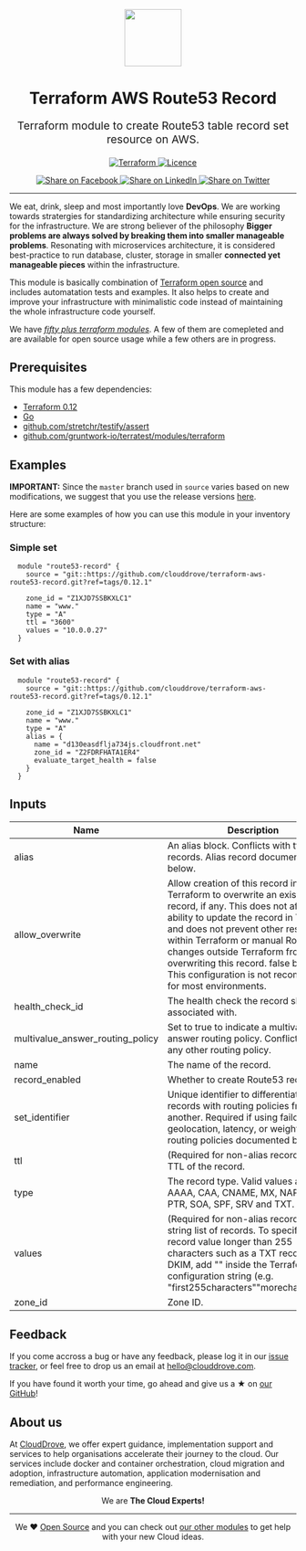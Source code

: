 <!-- This file was automatically generated by the `geine`. Make all changes to `README.yaml` and run `make readme` to rebuild this file. -->

<p align="center"> <img src="https://user-images.githubusercontent.com/50652676/62349836-882fef80-b51e-11e9-99e3-7b974309c7e3.png" width="100" height="100"></p>


<h1 align="center">
    Terraform AWS Route53 Record
</h1>

<p align="center" style="font-size: 1.2rem;">
    Terraform module to create Route53 table record set resource on AWS.
     </p>

<p align="center">

<a href="https://www.terraform.io">
  <img src="https://img.shields.io/badge/Terraform-v0.12-green" alt="Terraform">
</a>
<a href="LICENSE.md">
  <img src="https://img.shields.io/badge/License-MIT-blue.svg" alt="Licence">
</a>


</p>
<p align="center">

<a href='https://facebook.com/sharer/sharer.php?u=https://github.com/clouddrove/terraform-aws-route53-record'>
  <img title="Share on Facebook" src="https://user-images.githubusercontent.com/50652676/62817743-4f64cb80-bb59-11e9-90c7-b057252ded50.png" />
</a>
<a href='https://www.linkedin.com/shareArticle?mini=true&title=Terraform+AWS+Route53+Record&url=https://github.com/clouddrove/terraform-aws-route53-record'>
  <img title="Share on LinkedIn" src="https://user-images.githubusercontent.com/50652676/62817742-4e339e80-bb59-11e9-87b9-a1f68cae1049.png" />
</a>
<a href='https://twitter.com/intent/tweet/?text=Terraform+AWS+Route53+Record&url=https://github.com/clouddrove/terraform-aws-route53-record'>
  <img title="Share on Twitter" src="https://user-images.githubusercontent.com/50652676/62817740-4c69db00-bb59-11e9-8a79-3580fbbf6d5c.png" />
</a>

</p>
<hr>


We eat, drink, sleep and most importantly love **DevOps**. We are working towards stratergies for standardizing architecture while ensuring security for the infrastructure. We are strong believer of the philosophy <b>Bigger problems are always solved by breaking them into smaller manageable problems</b>. Resonating with microservices architecture, it is considered best-practice to run database, cluster, storage in smaller <b>connected yet manageable pieces</b> within the infrastructure.

This module is basically combination of [Terraform open source](https://www.terraform.io/) and includes automatation tests and examples. It also helps to create and improve your infrastructure with minimalistic code instead of maintaining the whole infrastructure code yourself.

We have [*fifty plus terraform modules*][terraform_modules]. A few of them are comepleted and are available for open source usage while a few others are in progress.




## Prerequisites

This module has a few dependencies:

- [Terraform 0.12](https://learn.hashicorp.com/terraform/getting-started/install.html)
- [Go](https://golang.org/doc/install)
- [github.com/stretchr/testify/assert](https://github.com/stretchr/testify)
- [github.com/gruntwork-io/terratest/modules/terraform](https://github.com/gruntwork-io/terratest)







## Examples


**IMPORTANT:** Since the `master` branch used in `source` varies based on new modifications, we suggest that you use the release versions [here](https://github.com/clouddrove/terraform-aws-route53-record/releases).


Here are some examples of how you can use this module in your inventory structure:
### Simple set
```hcl
  module "route53-record" {
    source = "git::https://github.com/clouddrove/terraform-aws-route53-record.git?ref=tags/0.12.1"

    zone_id = "Z1XJD7SSBKXLC1"
    name = "www."
    type = "A"
    ttl = "3600"
    values = "10.0.0.27"
  }
```

### Set with alias
```hcl
  module "route53-record" {
    source = "git::https://github.com/clouddrove/terraform-aws-route53-record.git?ref=tags/0.12.1"

    zone_id = "Z1XJD7SSBKXLC1"
    name = "www."
    type = "A"
    alias = {
      name = "d130easdflja734js.cloudfront.net"
      zone_id = "Z2FDRFHATA1ER4"
      evaluate_target_health = false
    }
  }
```






## Inputs

| Name | Description | Type | Default | Required |
|------|-------------|:----:|:-----:|:-----:|
| alias | An alias block. Conflicts with ttl & records. Alias record documented below. | map | `<map>` | no |
| allow_overwrite | Allow creation of this record in Terraform to overwrite an existing record, if any. This does not affect the ability to update the record in Terraform and does not prevent other resources within Terraform or manual Route 53 changes outside Terraform from overwriting this record. false by default. This configuration is not recommended for most environments. | bool | `false` | no |
| health_check_id | The health check the record should be associated with. | string | `` | no |
| multivalue_answer_routing_policy | Set to true to indicate a multivalue answer routing policy. Conflicts with any other routing policy. | string | `` | no |
| name | The name of the record. | string | `` | no |
| record_enabled | Whether to create Route53 record set. | bool | `true` | no |
| set_identifier | Unique identifier to differentiate records with routing policies from one another. Required if using failover, geolocation, latency, or weighted routing policies documented below. | string | `` | no |
| ttl | (Required for non-alias records) The TTL of the record. | string | `` | no |
| type | The record type. Valid values are A, AAAA, CAA, CNAME, MX, NAPTR, NS, PTR, SOA, SPF, SRV and TXT. | string | `` | no |
| values | (Required for non-alias records) A string list of records. To specify a single record value longer than 255 characters such as a TXT record for DKIM, add "" inside the Terraform configuration string (e.g. "first255characters""morecharacters"). | string | `` | no |
| zone_id | Zone ID. | string | `` | no |


## Feedback
If you come accross a bug or have any feedback, please log it in our [issue tracker](https://github.com/clouddrove/terraform-aws-route53-record/issues), or feel free to drop us an email at [hello@clouddrove.com](mailto:hello@clouddrove.com).

If you have found it worth your time, go ahead and give us a ★ on [our GitHub](https://github.com/clouddrove/terraform-aws-route53-record)!

## About us

At [CloudDrove][website], we offer expert guidance, implementation support and services to help organisations accelerate their journey to the cloud. Our services include docker and container orchestration, cloud migration and adoption, infrastructure automation, application modernisation and remediation, and performance engineering.

<p align="center">We are <b> The Cloud Experts!</b></p>
<hr />
<p align="center">We ❤️  <a href="https://github.com/clouddrove">Open Source</a> and you can check out <a href="https://github.com/clouddrove">our other modules</a> to get help with your new Cloud ideas.</p>

  [website]: https://clouddrove.com
  [github]: https://github.com/clouddrove
  [linkedin]: https://cpco.io/linkedin
  [twitter]: https://twitter.com/clouddrove/
  [email]: https://clouddrove.com/contact-us.html
  [terraform_modules]: https://github.com/clouddrove?utf8=%E2%9C%93&q=terraform-&type=&language=
